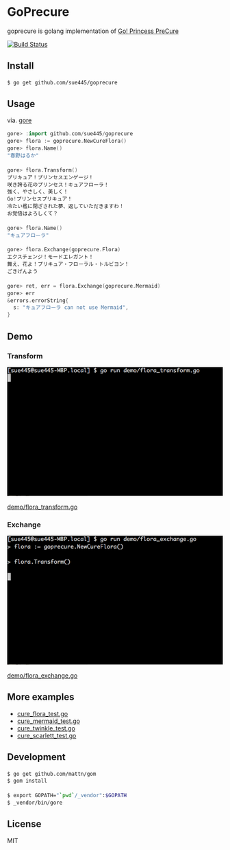 # GoPrecure
goprecure is golang implementation of [Go! Princess PreCure](https://en.wikipedia.org/wiki/Go!_Princess_PreCure)

[![Build Status](https://travis-ci.org/sue445/goprecure.svg?branch=master)](https://travis-ci.org/sue445/goprecure)

## Install
```sh
$ go get github.com/sue445/goprecure
```

## Usage
via. [gore](https://github.com/motemen/gore)

```go
gore> :import github.com/sue445/goprecure
gore> flora := goprecure.NewCureFlora()
gore> flora.Name()
"春野はるか"

gore> flora.Transform()
プリキュア！プリンセスエンゲージ！
咲き誇る花のプリンセス！キュアフローラ！
強く、やさしく、美しく！
Go!プリンセスプリキュア！
冷たい檻に閉ざされた夢、返していただきますわ！
お覚悟はよろしくて？

gore> flora.Name()
"キュアフローラ"

gore> flora.Exchange(goprecure.Flora)
エクスチェンジ！モードエレガント！
舞え、花よ！プリキュア・フローラル・トルビヨン！
ごきげんよう

gore> ret, err = flora.Exchange(goprecure.Mermaid)
gore> err
&errors.errorString{
  s: "キュアフローラ can not use Mermaid",
}
```

## Demo
### Transform
![flora_transform.gif](img/flora_transform.gif)

[demo/flora_transform.go](demo/flora_transform.go)

### Exchange
![flora_exchange.gif](img/flora_exchange.gif)

[demo/flora_exchange.go](demo/flora_exchange.go)

## More examples
* [cure_flora_test.go](cure_flora_test.go)
* [cure_mermaid_test.go](cure_mermaid_test.go)
* [cure_twinkle_test.go](cure_twinkle_test.go)
* [cure_scarlett_test.go](cure_scarlett_test.go)

## Development

```sh
$ go get github.com/mattn/gom
$ gom install

$ export GOPATH="`pwd`/_vendor":$GOPATH
$ _vendor/bin/gore
```

## License
MIT
